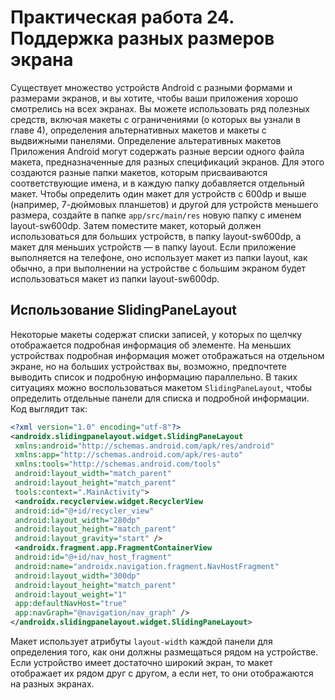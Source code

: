 # Практическая работа 24. Поддержка разных размеров экрана

Существует множество устройств Android с разными формами и размерами экранов, и вы хотите, чтобы ваши приложения хорошо смотрелись
на всех экранах. Вы можете использовать ряд полезных средств, включая
макеты с ограничениями (о которых вы узнали в главе 4), определения
альтернативных макетов и макеты с выдвижными панелями.
Определение альтеративных макетов
Приложения Android могут содержать разные версии одного файла макета,
предназначенные для разных спецификаций экранов. Для этого создаются
разные папки макетов, которым присваиваются соответствующие имена,
и в каждую папку добавляется отдельный макет.
Чтобы определить один макет для устройств с 600dp и выше (например,
7-дюймовых планшетов) и другой для устройств меньшего размера, создайте в папке ```app/src/main/res``` новую папку с именем layout-sw600dp. Затем
поместите макет, который должен использоваться для больших устройств,
в папку layout-sw600dp, а макет для меньших устройств — в папку layout.
Если приложение выполняется на телефоне, оно использует макет из
папки layout, как обычно, а при выполнении на устройстве с большим
экраном будет использоваться макет из папки layout-sw600dp.

## Использование SlidingPaneLayout
Некоторые макеты содержат списки записей, у которых по щелчку отображается
подробная информация об элементе. На меньших устройствах подробная информация может отображаться на отдельном экране, но на больших устройствах вы,
возможно, предпочтете выводить список и подробную информацию параллельно.
В таких ситуациях можно воспользоваться макетом ```SlidingPaneLayout```, чтобы
определить отдельные панели для списка и подробной информации. Код выглядит так:

```xml
<?xml version="1.0" encoding="utf-8"?>
<androidx.slidingpanelayout.widget.SlidingPaneLayout
 xmlns:android="http://schemas.android.com/apk/res/android"
 xmlns:app="http://schemas.android.com/apk/res-auto"
 xmlns:tools="http://schemas.android.com/tools"
 android:layout_width="match_parent"
 android:layout_height="match_parent"
 tools:context=".MainActivity">
 <androidx.recyclerview.widget.RecyclerView
 android:id="@+id/recycler_view"
 android:layout_width="280dp"
 android:layout_height="match_parent"
 android:layout_gravity="start" />
 <androidx.fragment.app.FragmentContainerView
 android:id="@+id/nav_host_fragment"
 android:name="androidx.navigation.fragment.NavHostFragment"
 android:layout_width="300dp"
 android:layout_height="match_parent"
 android:layout_weight="1"
 app:defaultNavHost="true"
 app:navGraph="@navigation/nav_graph" />
</androidx.slidingpanelayout.widget.SlidingPaneLayout>

```

Макет использует атрибуты ```layout-width``` каждой панели для определения
того, как они должны размещаться рядом на устройстве. Если устройство имеет
достаточно широкий экран, то макет отображает их рядом друг с другом, а если
нет, то они отображаются на разных экранах.